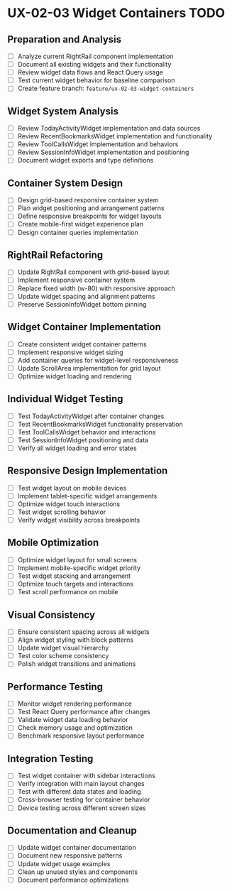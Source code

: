 # UX-02-03 Widget Containers TODO

## Preparation and Analysis
- [ ] Analyze current RightRail component implementation
- [ ] Document all existing widgets and their functionality
- [ ] Review widget data flows and React Query usage
- [ ] Test current widget behavior for baseline comparison
- [ ] Create feature branch: `feature/ux-02-03-widget-containers`

## Widget System Analysis
- [ ] Review TodayActivityWidget implementation and data sources
- [ ] Review RecentBookmarksWidget implementation and functionality
- [ ] Review ToolCallsWidget implementation and behaviors
- [ ] Review SessionInfoWidget implementation and positioning
- [ ] Document widget exports and type definitions

## Container System Design
- [ ] Design grid-based responsive container system
- [ ] Plan widget positioning and arrangement patterns
- [ ] Define responsive breakpoints for widget layouts
- [ ] Create mobile-first widget experience plan
- [ ] Design container queries implementation

## RightRail Refactoring
- [ ] Update RightRail component with grid-based layout
- [ ] Implement responsive container system
- [ ] Replace fixed width (w-80) with responsive approach
- [ ] Update widget spacing and alignment patterns
- [ ] Preserve SessionInfoWidget bottom pinning

## Widget Container Implementation
- [ ] Create consistent widget container patterns
- [ ] Implement responsive widget sizing
- [ ] Add container queries for widget-level responsiveness
- [ ] Update ScrollArea implementation for grid layout
- [ ] Optimize widget loading and rendering

## Individual Widget Testing
- [ ] Test TodayActivityWidget after container changes
- [ ] Test RecentBookmarksWidget functionality preservation
- [ ] Test ToolCallsWidget behavior and interactions
- [ ] Test SessionInfoWidget positioning and data
- [ ] Verify all widget loading and error states

## Responsive Design Implementation
- [ ] Test widget layout on mobile devices
- [ ] Implement tablet-specific widget arrangements
- [ ] Optimize widget touch interactions
- [ ] Test widget scrolling behavior
- [ ] Verify widget visibility across breakpoints

## Mobile Optimization
- [ ] Optimize widget layout for small screens
- [ ] Implement mobile-specific widget priority
- [ ] Test widget stacking and arrangement
- [ ] Optimize touch targets and interactions
- [ ] Test scroll performance on mobile

## Visual Consistency
- [ ] Ensure consistent spacing across all widgets
- [ ] Align widget styling with block patterns
- [ ] Update widget visual hierarchy
- [ ] Test color scheme consistency
- [ ] Polish widget transitions and animations

## Performance Testing
- [ ] Monitor widget rendering performance
- [ ] Test React Query performance after changes
- [ ] Validate widget data loading behavior
- [ ] Check memory usage and optimization
- [ ] Benchmark responsive layout performance

## Integration Testing
- [ ] Test widget container with sidebar interactions
- [ ] Verify integration with main layout changes
- [ ] Test with different data states and loading
- [ ] Cross-browser testing for container behavior
- [ ] Device testing across different screen sizes

## Documentation and Cleanup
- [ ] Update widget container documentation
- [ ] Document new responsive patterns
- [ ] Update widget usage examples
- [ ] Clean up unused styles and components
- [ ] Document performance optimizations